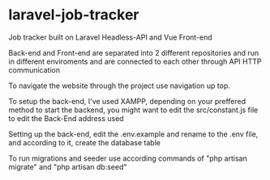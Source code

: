 # laravel-job-tracker
Job tracker built on Laravel Headless-API and Vue Front-end

Back-end and Front-end are separated into 2 different repositories and run in different enviroments and are connected to each other through API HTTP communication

To navigate the website through the project use navigation up top.

To setup the back-end, I've used XAMPP, depending on your preffered method to start the backend, you might want to edit the src/constant.js file to edit the Back-End address used

Setting up the back-end, edit the .env.example and rename to the .env file, and according to it, create the database table

To run migrations and seeder use according commands of "php artisan migrate" and "php artisan db:seed" 
